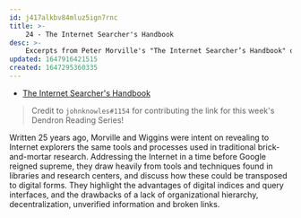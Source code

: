 ```yaml
---
id: j417alkbv84mluz5ign7rnc
title: >-
    24 - The Internet Searcher's Handbook
desc: >-
    Excerpts from Peter Morville's "The Internet Searcher’s Handbook" on  pre-Google Internet research
updated: 1647916421515
created: 1647295360335
---
```

- [The Internet Searcher's Handbook](https://intertwingled.org/the-internet-searchers-handbook/)

> Credit to `johnknowles#1154` for contributing the link for this week's Dendron Reading Series!

Written 25 years ago, Morville and Wiggins were intent on revealing to Internet explorers the same tools and processes used in traditional brick-and-mortar research. Addressing the Internet in a time before Google reigned supreme, they draw heavily from tools and techniques found in libraries and research centers, and discuss how these could be transposed to digital forms. They highlight the advantages of digital indices and query interfaces, and the drawbacks of a lack of organizational hierarchy, decentralization, unverified information and broken links. 
